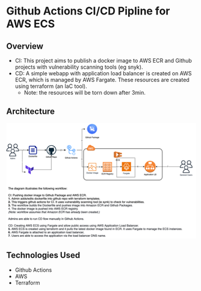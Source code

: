 # Github Actions CI/CD Pipline for AWS ECS

## Overview 
- CI: This project aims to publish a docker image to AWS ECR and Github projects with vulnerability scanning tools (eg snyk).
- CD: A simple webapp with application load balancer is created on AWS ECR, which is managed by AWS Fargate. These resources are created using terraform (an IaC tool).
  - Note: the resources will be torn down after 3min.

## Architecture
<img src="image/AWS ECS and ECR with Load Balancer-3.drawio-2.png">

## Technologies Used 
- Github Actions
- AWS
- Terraform 